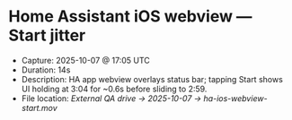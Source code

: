 # Home Assistant iOS webview — Start jitter
- Capture: 2025-10-07 @ 17:05 UTC
- Duration: 14s
- Description: HA app webview overlays status bar; tapping Start shows UI holding at 3:04 for ~0.6s before sliding to 2:59.
- File location: _External QA drive → 2025-10-07 → ha-ios-webview-start.mov_
